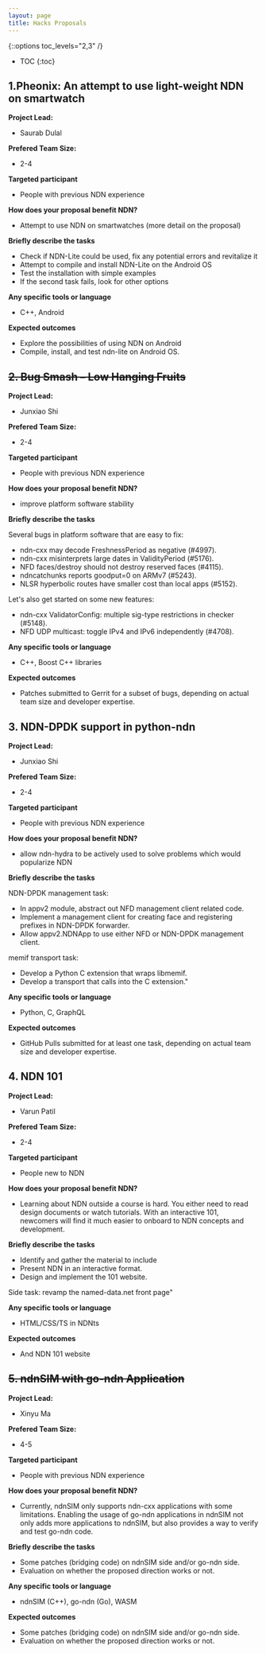 ```yaml
---
layout: page
title: Hacks Proposals
---
```


{::options toc_levels="2,3" /}

* TOC
{:toc}

## 1.Pheonix: An attempt to use light-weight NDN on smartwatch


**Project Lead:**
- Saurab Dulal

<!-- Project Members: TBD -->
**Prefered Team Size:**
- 2-4

**Targeted participant**
- People with previous NDN experience

**How does your proposal benefit NDN?**
- Attempt to use NDN on smartwatches (more detail on the proposal)

**Briefly describe the tasks**
- Check if NDN-Lite could be used, fix any potential errors and revitalize it
- Attempt to compile and install NDN-Lite on the Android OS
- Test the installation with simple examples
- If the second task fails, look for other options

**Any specific tools or language**
- C++, Android

**Expected outcomes**
- Explore the possibilities of using NDN on Android
- Compile, install, and test ndn-lite on Android OS.



## <del>2. Bug Smash – Low Hanging Fruits</del>


**Project Lead:**
- Junxiao Shi

<!-- Project Members: TBD -->
**Prefered Team Size:**
- 2-4

**Targeted participant**
- People with previous NDN experience

**How does your proposal benefit NDN?**
- improve platform software stability

**Briefly describe the tasks**

Several bugs in platform software that are easy to fix:

 - ndn-cxx may decode FreshnessPeriod as negative (#4997).
 - ndn-cxx misinterprets large dates in ValidityPeriod (#5176).
 - NFD faces/destroy should not destroy reserved faces (#4115).
 - ndncatchunks reports goodput=0 on ARMv7 (#5243).
 - NLSR hyperbolic routes have smaller cost than local apps (#5152).

Let's also get started on some new features:

 - ndn-cxx ValidatorConfig: multiple sig-type restrictions in checker (#5148).
 - NFD UDP multicast: toggle IPv4 and IPv6 independently (#4708).


**Any specific tools or language**
- C++, Boost C++ libraries

**Expected outcomes**
- Patches submitted to Gerrit for a subset of bugs, depending on actual team size and developer expertise.




## 3. NDN-DPDK support in python-ndn

**Project Lead:**
- Junxiao Shi

<!-- Project Members: TBD -->
**Prefered Team Size:**
- 2-4

**Targeted participant**
- People with previous NDN experience

**How does your proposal benefit NDN?**
- allow ndn-hydra to be actively used to solve problems which would popularize NDN

**Briefly describe the tasks**

NDN-DPDK management task:

 - In appv2 module, abstract out NFD management client related code.
 - Implement a management client for creating face and registering prefixes in NDN-DPDK forwarder.
 - Allow appv2.NDNApp to use either NFD or NDN-DPDK management client.

memif transport task:

 - Develop a Python C extension that wraps libmemif.
 - Develop a transport that calls into the C extension."


**Any specific tools or language**
- Python, C, GraphQL

**Expected outcomes**
- GitHub Pulls submitted for at least one task, depending on actual team size and developer expertise.



## 4. NDN 101
**Project Lead:**
- Varun Patil

<!-- Project Members: TBD -->
**Prefered Team Size:**
- 2-4

**Targeted participant**
- People new to NDN

**How does your proposal benefit NDN?**
- Learning about NDN outside a course is hard. You either need to read design documents or watch tutorials. With an interactive 101, newcomers will find it much easier to onboard to NDN concepts and development.

**Briefly describe the tasks**
 - Identify and gather the material to include
 - Present NDN in an interactive format.
 - Design and implement the 101 website.

Side task: revamp the named-data.net front page"


**Any specific tools or language**
 - HTML/CSS/TS in NDNts

**Expected outcomes**
 - And NDN 101 website
 



## <del>5. ndnSIM with go-ndn Application</del>
**Project Lead:**
- Xinyu Ma

<!-- Project Members: TBD -->
**Prefered Team Size:**
- 4-5

**Targeted participant**
- People with previous NDN experience

**How does your proposal benefit NDN?**
- Currently, ndnSIM only supports ndn-cxx applications with some limitations. Enabling the usage of go-ndn applications in ndnSIM not only adds more applications to ndnSIM, but also provides a way to verify and test go-ndn code.

**Briefly describe the tasks**
 - Some patches (bridging code) on ndnSIM side and/or go-ndn side.
 - Evaluation on whether the proposed direction works or not.




**Any specific tools or language**
 - ndnSIM (C++), go-ndn (Go), WASM

**Expected outcomes**
 - Some patches (bridging code) on ndnSIM side and/or go-ndn side.
 - Evaluation on whether the proposed direction works or not.
